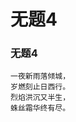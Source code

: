 # 无题4
<!-- 一夜新雨落倾城,<br>岁燃刻止日西行。<br>烈焰洪沉又半生，<br>蛛丝霜华终有尽。 [2020-12-20]-->

### 无题4
```shell
一夜新雨落倾城，
岁燃刻止日西行。
烈焰洪沉又半生，
蛛丝霜华终有尽。
```